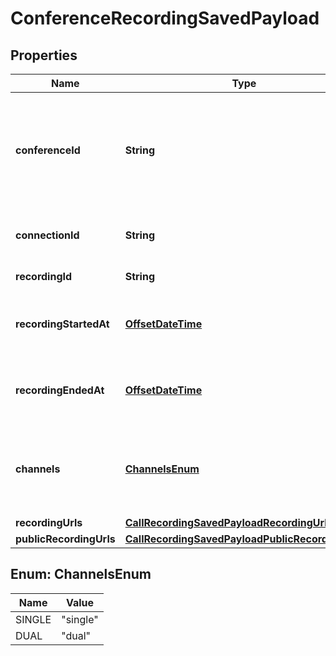 

# ConferenceRecordingSavedPayload

## Properties

Name | Type | Description | Notes
------------ | ------------- | ------------- | -------------
**conferenceId** | **String** | ID that is unique to the conference and can be used to correlate webhook events. |  [optional]
**connectionId** | **String** | Telnyx connection ID used in the call. |  [optional]
**recordingId** | **String** | ID of the recording. |  [optional]
**recordingStartedAt** | [**OffsetDateTime**](OffsetDateTime.md) | ISO 8601 datetime of when recording started. |  [optional]
**recordingEndedAt** | [**OffsetDateTime**](OffsetDateTime.md) | ISO 8601 datetime of when recording ended. |  [optional]
**channels** | [**ChannelsEnum**](#ChannelsEnum) | Whether recording was recorded in &#x60;single&#x60; or &#x60;dual&#x60; channel. |  [optional]
**recordingUrls** | [**CallRecordingSavedPayloadRecordingUrls**](CallRecordingSavedPayloadRecordingUrls.md) |  |  [optional]
**publicRecordingUrls** | [**CallRecordingSavedPayloadPublicRecordingUrls**](CallRecordingSavedPayloadPublicRecordingUrls.md) |  |  [optional]



## Enum: ChannelsEnum

Name | Value
---- | -----
SINGLE | &quot;single&quot;
DUAL | &quot;dual&quot;



